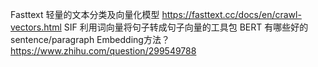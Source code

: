 Fasttext 轻量的文本分类及向量化模型 https://fasttext.cc/docs/en/crawl-vectors.html 
SIF  利用词向量将句子转成句子向量的工具包
BERT 
有哪些好的sentence/paragraph Embedding方法？ https://www.zhihu.com/question/299549788
